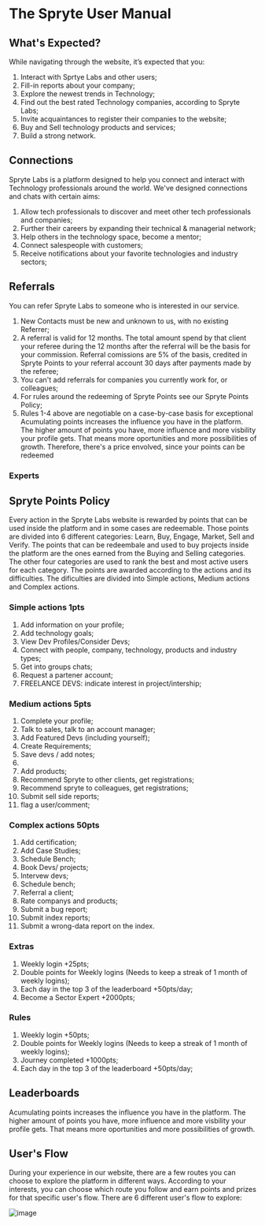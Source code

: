 # The Spryte User Manual

## What's Expected?
While navigating through the website, it’s expected that you:

1. Interact with Sprtye Labs and other users;
2. Fill-in reports about your company;
3. Explore the newest trends in Technology;
4. Find out the best rated Technology companies, according to Spryte Labs;
5. Invite acquaintances to register their companies to the website;
6. Buy and Sell technology products and services;
7. Build a strong network.
  
## Connections

Spryte Labs is a platform designed to help you connect and interact with Technology professionals around the world. We've designed connections and chats with certain aims:

1. Allow tech professionals to discover and meet other tech professionals and companies;
2. Further their careers by expanding their technical & managerial network;
3. Help others in the technology space, become a mentor;
4. Connect salespeople with customers;
5. Receive notifications about your favorite technologies and industry sectors;

## Referrals
You can refer Spryte Labs to someone who is interested in our service.

 1. New Contacts must be new and unknown to us, with no existing Referrer;
 2. A referral is valid for 12 months. The total amount spend by that client your referee during the 12 months after the referral will be the basis for your commission. Referral comissions are 5% of the basis, credited in Spryte Points to your referral account 30 days after payments made by the referee; 
 3. You can't add referrals for companies you currently work for, or colleagues;
 4. For rules around the redeeming of Spryte Points see our Spryte Points Policy;
 5. Rules 1-4 above are negotiable on a case-by-case basis for exceptional Acumulating points increases the influence you have in the platform. The higher amount of points you have, more influence and more visbility your profile gets. That means more oportunities and more possibilities of growth. Therefore, there's a price envolved, since your points can be redeemed

### Experts

## Spryte Points Policy
  
 Every action in the Spryte Labs website is rewarded by points that can be used inside the platform and in some cases are redeemable. Those points are divided into 6 different categories: Learn, Buy, Engage, Market, Sell and Verify. The points that can be redeembale and used to buy projects inside the platform are the ones earned from the Buying and Selling categories. The other four categories are used to rank the best and most active users for each category. The points are awarded according to the actions and its difficulties. The dificulties are divided into Simple actions, Medium actions and Complex actions.

### Simple actions 1pts

1. Add information on your profile;
2. Add technology goals;
4. View Dev Profiles/Consider Devs;
5. Connect with people, company, technology, products and industry types;
6. Get into groups chats;
7. Request a partener account;
8. FREELANCE DEVS: indicate interest in project/intership;

### Medium actions 5pts

1. Complete your profile;
2. Talk to sales, talk to an account manager;
3. Add Featured Devs (including yourself);
4. Create Requirements;
5. Save devs / add notes;
6.
7. Add products; 
8. Recommend Spryte to other clients, get registrations; 
9. Recommend spryte to colleagues, get registrations; 
10. Submit sell side reports;
11. flag a user/comment;
  
### Complex actions 50pts

1. Add certification;
2. Add Case Studies;
3. Schedule Bench;
4. Book Devs/ projects;
5. Intervew devs;
6. Schedule bench;
7. Referral a client;
8. Rate companys and products; 
9. Submit a bug report; 
10. Submit  index reports; 
11. Submit a wrong-data report on the index.

  
  
### Extras
  
1. Weekly login +25pts;
2. Double points for Weekly logins (Needs to keep a streak of 1 month of weekly logins);
4. Each day in the top 3 of the leaderboard +50pts/day;
5. Become a Sector Expert +2000pts;

### Rules

1. Weekly login +50pts;
2. Double points for Weekly logins (Needs to keep a streak of 1 month of weekly logins);
4. Journey completed  +1000pts;
5. Each day in the top 3 of the leaderboard +50pts/day;

  
## Leaderboards
  
  Acumulating points increases the influence you have in the platform. The higher amount of points you have, more influence and more visbility your profile gets. That means more oportunities and more possibilities of growth. 
  
## User's Flow

  During your experience in our website, there are a few routes you can choose to explore the platform in different ways. According to your interests, you can choose which route you follow and earn points and prizes for that specific user's flow. 
  There are 6 different user's flow to explore: 
  
  ![image](https://user-images.githubusercontent.com/92649029/180338828-ea089cc2-cfd6-473f-887d-9e76eaa25c5b.png)

  

   

